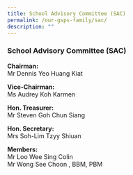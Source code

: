 ```yaml
---
title: School Advisory Committee (SAC)
permalink: /our-gsps-family/sac/
description: ""
---
```

### **School Advisory Committee (SAC)**

**Chairman:**<br>
Mr Dennis Yeo Huang Kiat

**Vice-Chairman:**<br>
Ms Audrey Koh Karmen  

**Hon. Treasurer:**<br>
Mr Steven Goh Chun Siang

**Hon. Secretary:**<br>
Mrs Soh-Lim Tzyy Shiuan

**Members:**<br>
Mr Loo Wee Sing Colin<br>
Mr Wong See Choon , BBM, PBM
